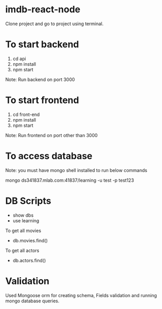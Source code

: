 # imdb-react-node

Clone project and go to project using terminal.

# To start backend 
1. cd api
2. npm install
3. npm start

Note: Run backend on port 3000

# To start frontend 

1. cd front-end
2. npm install
3. npm start

Note: Run frontend on port other than 3000

# To access database
Note: you must have mongo shell installed to run below commands

mongo ds341837.mlab.com:41837/learning -u test -p test123

# DB Scripts

- show dbs
- use learning

To get all movies
- db.movies.find()

To get all actors
- db.actors.find()

# Validation
Used Mongoose orm for creating schema, Fields validation and running mongo database queries.
